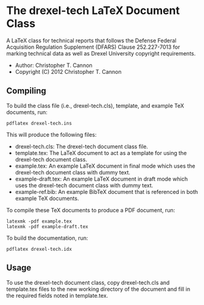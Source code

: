The drexel-tech LaTeX Document Class
===========

A LaTeX class for technical reports that follows the Defense Federal Acquisition
Regulation Supplement (DFARS) Clause 252.227-7013 for marking technical data as
well as Drexel University copyright requirements.

* Author: Christopher T. Cannon
* Copyright (C) 2012 Christopher T. Cannon

Compiling
---------

To build the class file (i.e., drexel-tech.cls), template, and example TeX documents, run:

    pdflatex drexel-tech.ins

This will produce the following files:
* drexel-tech.cls: The drexel-tech document class file.
* template.tex: The LaTeX document to act as a template for using the
  drexel-tech document class.
* example.tex: An example LaTeX document in final mode which uses the drexel-tech document
  class with dummy text.
* example-draft.tex: An example LaTeX document in draft mode which uses the
  drexel-tech document class with dummy text.
* example-ref.bib: An example BibTeX document that is referenced in both example
  TeX documents.

To compile these TeX documents to produce a PDF document, run:

    latexmk -pdf example.tex
    latexmk -pdf example-draft.tex

To build the documentation, run:

    pdflatex drexel-tech.idx

Usage
-----

To use the drexel-tech document class, copy drexel-tech.cls and template.tex
files to the new working directory of the document and fill in the required
fields noted in template.tex.
